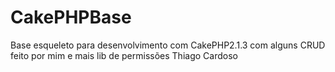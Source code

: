 CakePHPBase
===========

Base esqueleto para desenvolvimento com CakePHP2.1.3 com alguns CRUD feito por mim e mais lib de permissões
Thiago Cardoso